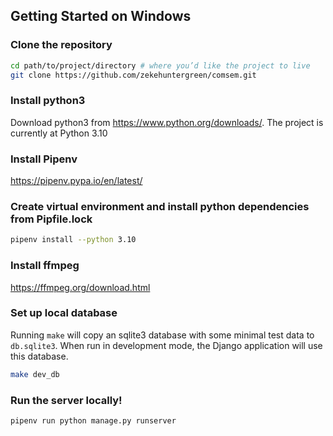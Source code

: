 ## Getting Started on Windows

### Clone the repository

```bash
cd path/to/project/directory # where you’d like the project to live
git clone https://github.com/zekehuntergreen/comsem.git
```

### Install python3 
Download python3 from https://www.python.org/downloads/. The project is currently at Python 3.10
 
### Install Pipenv
https://pipenv.pypa.io/en/latest/


### Create virtual environment and install python dependencies from Pipfile.lock

```bash
pipenv install --python 3.10
```


### Install ffmpeg
https://ffmpeg.org/download.html


### Set up local database
Running `make` will copy an sqlite3 database with some minimal test data to `db.sqlite3`. When run in development mode, the Django application will use this database.
```bash
make dev_db
```

### Run the server locally!

```bash
pipenv run python manage.py runserver
```